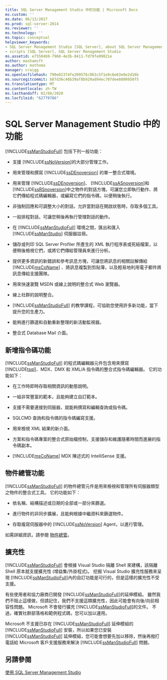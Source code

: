 ```yaml
---
title: SQL Server Management Studio 中的功能 | Microsoft Docs
ms.custom: ''
ms.date: 06/13/2017
ms.prod: sql-server-2014
ms.reviewer: ''
ms.technology: ''
ms.topic: conceptual
helpviewer_keywords:
- SQL Server Management Studio [SQL Server], about SQL Server Management Studio
- scripts [SQL Server], SQL Server Management Studio
ms.assetid: e75504b9-7968-4e3b-8411-fd79fe09021e
author: mashamsft
ms.author: mathoma
manager: craigg
ms.openlocfilehash: 790e02374fe209576c963c5f1e9c6e63e8e2d16b
ms.sourcegitcommit: b87d36c46b39af8b929ad94ec707dee8800950f5
ms.translationtype: MT
ms.contentlocale: zh-TW
ms.lasthandoff: 02/08/2020
ms.locfileid: "62779786"
---
```

# <a name="features-in-sql-server-management-studio"></a>SQL Server Management Studio 中的功能
  
  [!INCLUDE[ssManStudioFull](../includes/ssmanstudiofull-md.md)] 包括下列一般功能：  
  
-   支援 [!INCLUDE[ssNoVersion](../includes/ssnoversion-md.md)]的大部分管理工作。  
  
-   用來管理和撰寫 [!INCLUDE[ssDEnoversion](../includes/ssdenoversion-md.md)] 的單一整合式環境。  
  
-   用來管理 [!INCLUDE[ssDEnoversion](../includes/ssdenoversion-md.md)]、 [!INCLUDE[ssASnoversion](../includes/ssasnoversion-md.md)]和 [!INCLUDE[ssRSnoversion](../includes/ssrsnoversion-md.md)]中之物件的對話方塊，可讓您立即執行動作、將它們傳給程式碼編輯器，或編寫它們的指令碼，以便稍後執行。  
  
-   非強制回應和可調整大小的對話，允許當對話在開啟狀態時，存取多個工具。  
  
-   一般排程對話，可讓您稍後再執行管理對話的動作。  
  
-   在 [!INCLUDE[ssManStudioFull](../includes/ssmanstudiofull-md.md)] 環境之間，匯出和匯入 [!INCLUDE[ssManStudio](../includes/ssmanstudio-md.md)] 伺服器註冊。  
  
-   儲存或列印 SQL Server Profiler 所產生的 XML 執行程序表或死結檔案，以便稍後檢視它們，或將它們傳給管理員來進行分析。  
  
-   提供更多資訊的新錯誤和參考訊息方塊，可讓您將訊息的相關註解傳給 [!INCLUDE[msCoName](../includes/msconame-md.md)] 、將訊息複製到剪貼簿，以及輕易地利用電子郵件將訊息傳給支援團隊。  
  
-   用來快速瀏覽 MSDN 或線上說明的整合式 Web 瀏覽器。  
  
-   線上社群的說明整合。  
  
-   
  [!INCLUDE[ssManStudioFull](../includes/ssmanstudiofull-md.md)] 的教學課程，可協助您使用許多新功能，當下提升您的生產力。  
  
-   能夠進行篩選和自動重新整理的新活動監視器。  
  
-   整合式 Database Mail 介面。  
  
## <a name="new-scripting-capabilities"></a>新增指令碼功能  
 
  [!INCLUDE[ssManStudioFull](../includes/ssmanstudiofull-md.md)] 的程式碼編輯器元件包含用來撰寫 [!INCLUDE[tsql](../includes/tsql-md.md)]、MDX、DMX 和 XML/A 指令碼的整合式指令碼編輯器。 它的功能如下：  
  
-   在工作時即時存取相關資訊的動態說明。  
  
-   一組非常豐富的範本，且能夠建立自訂範本。  
  
-   支援不需要連接到伺服器，就能夠撰寫和編輯查詢或指令碼。  
  
-   SQLCMD 查詢和指令碼的指令碼編寫支援。  
  
-   用來檢視 XML 結果的新介面。  
  
-   方案和指令碼專案的整合式原始檔控制，支援儲存和維護隨著時間而進展的指令碼副本。  
  
-   
  [!INCLUDE[msCoName](../includes/msconame-md.md)] MDX 陳述式的 IntelliSense 支援。  
  
## <a name="object-explorer-features"></a>物件總管功能  
 
  [!INCLUDE[ssManStudioFull](../includes/ssmanstudiofull-md.md)] 的物件總管元件是用來檢視和管理所有伺服器類型之物件的整合式工具。 它的功能如下：  
  
-   依名稱、結構描述或日期的全部或一部分來篩選。  
  
-   進行物件的非同步擴展，且能夠根據中繼資料來篩選物件。  
  
-   存取複寫伺服器中的 [!INCLUDE[ssNoVersion](../includes/ssnoversion-md.md)] Agent，以進行管理。  
  
 如需詳細資訊，請參閱 [物件總管](../ssms/object/object-explorer.md)。  
  
## <a name="extensibility"></a>擴充性  
 
  [!INCLUDE[ssManStudioFull](../includes/ssmanstudiofull-md.md)] 會根據 Visual Studio 隔離 Shell 來建構，該隔離 Shell 原本就支援擴充性 (增益集/外掛程式)。 挖掘 Visual Studio 擴充性服務來呈現 [!INCLUDE[ssManStudioFull](../includes/ssmanstudiofull-md.md)]內的自訂功能是可行的，但是這樣的擴充性不受支援。  
  
 有些使用者和協力廠商已開發 [!INCLUDE[ssManStudioFull](../includes/ssmanstudiofull-md.md)]的延伸模組。 雖然我們不阻止這樣做，但請記住，我們不支援這類擴充性，因此可能會有向後/向前相容性問題。 Microsoft 不會發行擴充 [!INCLUDE[ssManStudioFull](../includes/ssmanstudiofull-md.md)]的文件。 不過，確實社群部落格和範例程式碼，您可以加以運用。  
  
 Microsoft 不支援已存在 [!INCLUDE[ssManStudioFull](../includes/ssmanstudiofull-md.md)] 延伸模組的 [!INCLUDE[ssManStudioFull](../includes/ssmanstudiofull-md.md)] 安裝，所以如果您已安裝 [!INCLUDE[ssManStudioFull](../includes/ssmanstudiofull-md.md)] 延伸模組，您可能會想要先加以移除，然後再撥打電話給 Microsoft 客戶支援服務來解決 [!INCLUDE[ssManStudioFull](../includes/ssmanstudiofull-md.md)] 問題。  
  
## <a name="see-also"></a>另請參閱  
 [使用 SQL Server Management Studio](../database-engine/use-sql-server-management-studio.md)  
  
  
